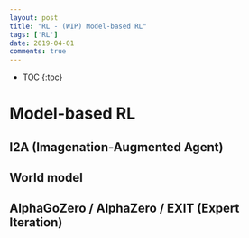 ```yaml
---
layout: post
title: "RL - (WIP) Model-based RL"
tags: ['RL']
date: 2019-04-01
comments: true
---
```


* TOC
{:toc}

# Model-based RL

## I2A (Imagenation-Augmented Agent)
## World model
## AlphaGoZero / AlphaZero / EXIT (Expert Iteration)